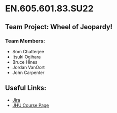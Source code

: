 # EN.605.601.83.SU22

## Team Project: Wheel of Jeopardy!

### Team Members:

- Som Chatterjee
- Itsuki Ogihara
- Bruce Hines
- Jordan VanOort
- John Carpenter

## Useful Links:

- [Jira](https://softmachinajhu605601.atlassian.net/jira/software/c/projects/JHUC/boards/1)
- [JHU Course Page](https://jhu.instructure.com/courses/13093)
